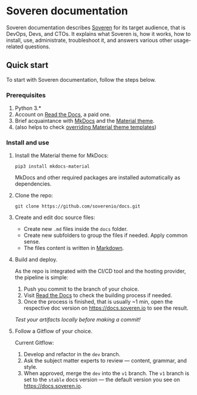 # Soveren documentation

Soveren documentation describes [Soveren](https://soveren.io) for its target audience, that is DevOps, Devs, and CTOs. 
It explains what Soveren is, how it works, how to install, use, administrate, troubleshoot it, and answers various other usage-related questions.
 
## Quick start 

To start with Soveren documentation, follow the steps below.

### Prerequisites

1. Python 3.*
2. Account on [Read the Docs](https://readthedocs.org/), a paid one.
3. Brief acquaintance with [MkDocs](https://www.mkdocs.org/) and the [Material theme](https://squidfunk.github.io/mkdocs-material/).
4. (also helps to check [overriding Material theme templates](https://squidfunk.github.io/mkdocs-material/customization/#extending-the-theme))
  
### Install and use

1. Install the Material theme for MkDocs:

   ```
   pip3 install mkdocs-material
   ```

   MkDocs and other required packages are installed automatically as dependencies. 
 
2. Clone the repo:

   ```
   git clone https://github.com/soverenio/docs.git
   ```

4. Create and edit doc source files:
   
   * Create new `.md` files inside the `docs` folder.  
   * Create new subfolders to group the files if needed. Apply common sense.   
   * The files content is written in [Markdown](https://www.markdownguide.org/cheat-sheet/).
            
5. Build and deploy.
    
   As the repo is integrated with the CI/CD tool and the hosting provider, the pipeline is simple:
   
   1. Push you commit to the branch of your choice.
   2. Visit [Read the Docs](https://readthedocs.org/) to check the building process if needed. 
   3. Once the process is finished, that is usually ~1 min, open the respective doc version on https://docs.soveren.io to see the result.

   *Test your artifacts locally before making a commit!*
   
6. Follow a Gitflow of your choice. 
   
   Current Gitflow:
      
   1. Develop and refactor in the `dev` branch.
   2. Ask the subject matter experts to review — content, grammar, and style. 
   3. When approved, merge the `dev` into the `v1` branch. The `v1` branch is set to the `stable` docs version — the default version you see on https://docs.soveren.io.
